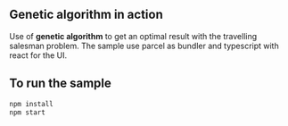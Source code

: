 ## Genetic algorithm in action

Use of **genetic algorithm** to get an optimal result with the travelling salesman problem.
The sample use parcel as bundler and typescript with react for the UI.

## To run the sample

```sh
npm install
npm start
```
